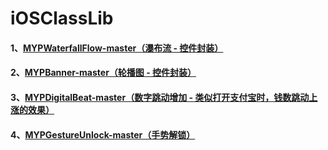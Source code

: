 # iOSClassLib
#### 1、[MYPWaterfallFlow-master（瀑布流 - 控件封装）](https://github.com/MengYP/iOSClassLib/tree/master/MYPWaterfallFlow-master)
#### 2、[MYPBanner-master（轮播图 - 控件封装）](https://github.com/MengYP/iOSClassLib/tree/master/MYPBanner-master)
#### 3、[MYPDigitalBeat-master（数字跳动增加 - 类似打开支付宝时，钱数跳动上涨的效果）](https://github.com/MengYP/iOSClassLib/tree/master/MYPDigitalBeat-master)
#### 4、[MYPGestureUnlock-master（手势解锁）](https://github.com/MengYP/iOSClassLib/tree/master/MYPGestureUnlock-master)
